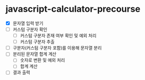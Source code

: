 # javascript-calculator-precourse

- [x] 문자열 입력 받기
- [ ] 커스텀 구분자 확인
  - [ ] 커스텀 구분자 존재 여부 확인 및 예외 처리
  - [ ] 커스텀 구분자 추출
- [ ] 구분자(커스텀 구분자 포함)를 이용해 문자열 분리
- [ ] 분리된 문자열 합계 계산
  - [ ] 숫자로 변환 및 예외 처리
  - [ ] 합계 계산
- [ ] 결과 출력
